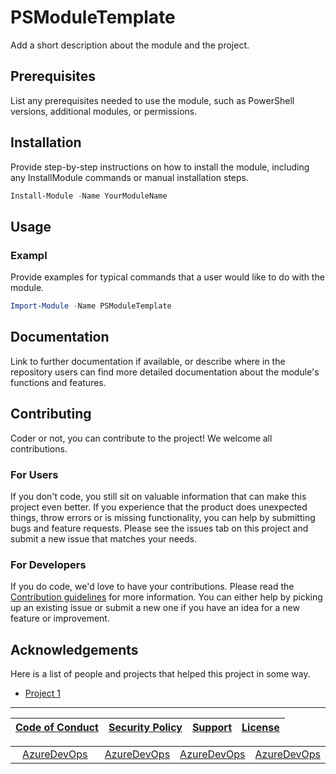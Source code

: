 # PSModuleTemplate

Add a short description about the module and the project.

## Prerequisites

List any prerequisites needed to use the module, such as PowerShell versions, additional modules, or permissions.

## Installation

Provide step-by-step instructions on how to install the module, including any InstallModule commands or manual installation steps.

```powershell
Install-Module -Name YourModuleName
```

## Usage



### Exampl
Provide examples for typical commands that a user would like to do with the module.

```powershell
Import-Module -Name PSModuleTemplate
```

## Documentation

Link to further documentation if available, or describe where in the repository users can find more detailed documentation about
the module's functions and features.

## Contributing

Coder or not, you can contribute to the project! We welcome all contributions.

### For Users

If you don't code, you still sit on valuable information that can make this project even better. If you experience that the
product does unexpected things, throw errors or is missing functionality, you can help by submitting bugs and feature requests.
Please see the issues tab on this project and submit a new issue that matches your needs.

### For Developers

If you do code, we'd love to have your contributions. Please read the [Contribution guidelines](CONTRIBUTING.md) for more information.
You can either help by picking up an existing issue or submit a new one if you have an idea for a new feature or improvement.

## Acknowledgements

Here is a list of people and projects that helped this project in some way.

- [Project 1]()

---

| [Code of Conduct](CODE_OF_CONDUCT.md) | [Security Policy](SECURITY.md) | [Support](SUPPORT.md) | [License](LICENSE) |
|:---------:|:---------:|:---------:|:---------:|

<table style="width: 100%; border-collapse: collapse;">
    <tr>
        <td width="100%" style="text-align: center; vertical-align: middle; border: none;"><a href="https://github.com/PSModule/AzureDevOps">AzureDevOps</a></td>
        <td width="100%" style="text-align: center; vertical-align: middle; border: none;"><a href="https://github.com/PSModule/AzureDevOps">AzureDevOps</a></td>
        <td width="100%" style="text-align: center; vertical-align: middle; border: none;"><a href="https://github.com/PSModule/AzureDevOps">AzureDevOps</a></td>
        <td width="100%" style="text-align: center; vertical-align: middle; border: none;"><a href="https://github.com/PSModule/AzureDevOps">AzureDevOps</a></td>
    </tr>
</table>

